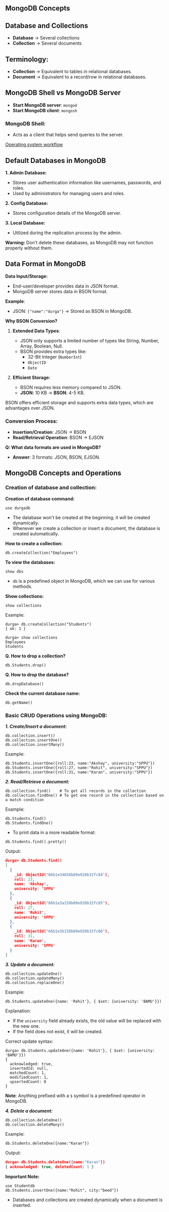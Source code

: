 
## **MongoDB Concepts**

## Database and Collections
- **Database** → Several collections
- **Collection** → Several documents

## Terminology:
- **Collection** → Equivalent to tables in relational databases.
- **Document** → Equivalent to a record/row in relational databases.

## MongoDB Shell vs MongoDB Server
- **Start MongoDB server**: `mongod`
- **Start MongoDB client**: `mongosh`

### MongoDB Shell:
- Acts as a client that helps send queries to the server.

[Operating system workflow](https://claude.site/artifacts/a8482635-e1c1-4dab-97ef-17f37a6f2820)

## Default Databases in MongoDB

**1. Admin Database:**
- Stores user authentication information like usernames, passwords, and roles.
- Used by administrators for managing users and roles.

**2. Config Database:**
- Stores configuration details of the MongoDB server.

**3. Local Database:**
- Utilized during the replication process by the admin.

**Warning:** Don't delete these databases, as MongoDB may not function properly without them.

## Data Format in MongoDB

**Data Input/Storage:**
- End-user/developer provides data in JSON format.
- MongoDB server stores data in BSON format.

**Example**:
- JSON: `{"name":"durga"}` → Stored as BSON in MongoDB.

**Why BSON Conversion?**
1. **Extended Data Types**:
   - JSON only supports a limited number of types like String, Number, Array, Boolean, Null.
   - BSON provides extra types like:
     - 32-Bit Integer (`NumberInt`)
     - `ObjectID`
     - `Date`

2. **Efficient Storage**:
   - BSON requires less memory compared to JSON.
   - **JSON**: 10 KB → **BSON**: 4-5 KB.

BSON offers efficient storage and supports extra data types, which are advantages over JSON.

### Conversion Process:
- **Insertion/Creation**: JSON → BSON
- **Read/Retrieval Operation**: BSON → EJSON

**Q: What data formats are used in MongoDB?**
- **Answer**: 3 formats: JSON, BSON, EJSON.


## MongoDB Concepts and Operations

### Creation of database and collection:

**Creation of database command:**
```shell
use durgadb
```
- The database won't be created at the beginning; it will be created dynamically.
- Whenever we create a collection or insert a document, the database is created automatically.

**How to create a collection:**
```shell
db.createCollection("Employees")
```

**To view the databases:**
```shell
show dbs
```
- `db` is a predefined object in MongoDB, which we can use for various methods.

**Show collections:**
```shell
show collections
```

Example:
```shell
durga> db.createCollection("Students")
{ ok: 1 }

durga> show collections
Employees
Students
```

**Q. How to drop a collection?**
```shell
db.Students.drop()
```

**Q. How to drop the database?**
```shell
db.dropDatabase()
```

**Check the current database name:**
```shell
db.getName()
```

### Basic CRUD Operations using MongoDB:

**_1. Create/Insert a document:_**
```shell
db.collection.insert()
db.collection.insertOne()
db.collection.insertMany()
```

Example:
```shell
db.Students.insertOne({roll:23, name:"Akshay", university:"SPPU"})
db.Students.insertOne({roll:27, name:"Rohit", university:"SPPU"})
db.Students.insertOne({roll:31, name:"Karan", university:"SPPU"})
```

**_2. Read/Retrieve a document:_**
```shell
db.collection.find()    # To get all records in the collection
db.collection.findOne() # To get one record in the collection based on a match condition
```

Example:
```shell
db.Students.find()
db.Students.findOne()
```

- To print data in a more readable format:
```shell
db.Students.find().pretty()
```

Output:
```json
durga> db.Students.find()
[
  {
    _id: ObjectId("66b1e34658b89e920b32fc84"),
    roll: 23,
    name: 'Akshay',
    university: 'SPPU'
  },
  {
    _id: ObjectId("66b1e3a158b89e920b32fc85"),
    roll: 27,
    name: 'Rohit',
    university: 'SPPU'
  },
  {
    _id: ObjectId("66b1e3b158b89e920b32fc86"),
    roll: 31,
    name: 'Karan',
    university: 'SPPU'
  }
]
```

**_3. Update a document:_**
```shell
db.collection.updateOne()
db.collection.updateMany()
db.collection.replaceOne()
```

Example:
```shell
db.Students.updateOne({name: 'Rohit'}, { $set: {university: 'BAMU'}})
```

Explanation:
- If the `university` field already exists, the old value will be replaced with the new one.
- If the field does not exist, it will be created.

Correct update syntax:
```shell
durga> db.Students.updateOne({name: 'Rohit'}, { $set: {university: 'BAMU'}})
{
  acknowledged: true,
  insertedId: null,
  matchedCount: 1,
  modifiedCount: 1,
  upsertedCount: 0
}
```
**Note**: Anything prefixed with a `$` symbol is a predefined operator in MongoDB.

**_4. Delete a document:_**
```shell
db.collection.deleteOne()
db.collection.deleteMany()
```

Example:
```shell
db.Students.deleteOne({name:"Karan"})
```

Output:
```json
durga> db.Students.deleteOne({name:"Karan"})
{ acknowledged: true, deletedCount: 1 }
```

**Important Note:**
```shell
use Studentdb
db.Students.insertOne({name:"Rohit", city:"beed"})
```
- Databases and collections are created dynamically when a document is inserted.
